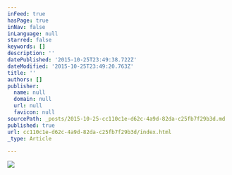 ```yaml
---
inFeed: true
hasPage: true
inNav: false
inLanguage: null
starred: false
keywords: []
description: ''
datePublished: '2015-10-25T23:49:38.722Z'
dateModified: '2015-10-25T23:49:20.763Z'
title: ''
authors: []
publisher:
  name: null
  domain: null
  url: null
  favicon: null
sourcePath: _posts/2015-10-25-cc110c1e-d62c-4a9d-82da-c25fb7f29b3d.md
published: true
url: cc110c1e-d62c-4a9d-82da-c25fb7f29b3d/index.html
_type: Article

---
```

![](https://the-grid-user-content.s3-us-west-2.amazonaws.com/61a4b692-7b41-4936-9117-2513771c1701.png)